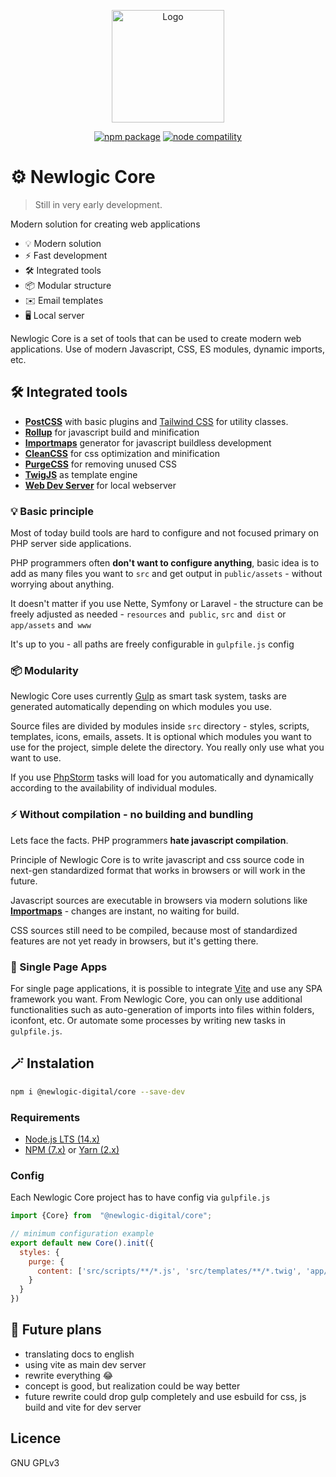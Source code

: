 <p align="center">
  <a href="https://core.devlogic.cz/" target="_blank" rel="noopener noreferrer">
    <img width="180" src="https://core.devlogic.cz/logo.png" alt="Logo">
  </a>
</p>
<p align="center">
  <a href="https://npmjs.com/package/@newlogic-digital/core"><img src="https://img.shields.io/npm/v/@newlogic-digital/core.svg" alt="npm package"></a>
  <a href="https://nodejs.org/en/about/releases/"><img src="https://img.shields.io/node/v/@newlogic-digital/core.svg" alt="node compatility"></a>
</p>

# ⚙️ Newlogic Core

> Still in very early development.

Modern solution for creating web applications

- 💡 Modern solution
- ⚡️ Fast development
- 🛠️ Integrated tools
- 📦 Modular structure
- ✉️ Email templates
- 🖥 Local server

Newlogic Core is a set of tools that can be used to create modern web applications. Use of modern Javascript, CSS, ES modules, dynamic imports, etc.

## 🛠️ Integrated tools
* **[PostCSS](https://postcss.org/)** with basic plugins and [Tailwind CSS](https://tailwindcss.com/) for utility classes.
* **[Rollup](https://rollupjs.org/)** for javascript build and minification
* **[Importmaps](https://github.com/WICG/import-maps)** generator for javascript buildless development
* **[CleanCSS](https://github.com/jakubpawlowicz/clean-css)** for css optimization and minification
* **[PurgeCSS](https://purgecss.com/)** for removing unused CSS
* **[TwigJS](https://purgecss.com/)** as template engine
* **[Web Dev Server](https://modern-web.dev/guides/dev-server/getting-started/)** for local webserver

### 💡 Basic principle

Most of today build tools are hard to configure and not focused primary on PHP server side applications. 

PHP programmers often **don't want to configure anything**, basic idea is to add as many files you want to `src` and get output in `public/assets` - without worrying about anything.

It doesn't matter if you use Nette, Symfony or Laravel - the structure can be freely adjusted as needed - `resources` and` public`, `src` and` dist` or `app/assets` and` www` 

It's up to you - all paths are freely configurable in `gulpfile.js` config

### 📦 Modularity

Newlogic Core uses currently [Gulp](https://gulpjs.com/) as smart task system, tasks are generated automatically depending on which modules you use.

Source files are divided by modules inside `src` directory - styles, scripts, templates, icons, emails, assets. It is optional which modules you want to use for the project, simple delete the directory. You really only use what you want to use.

If you use [PhpStorm](https://www.jetbrains.com/phpstorm/) tasks will load for you automatically and dynamically according to the availability of individual modules.

### ⚡ Without compilation - no building and bundling

Lets face the facts. PHP programmers **hate javascript compilation**.

Principle of Newlogic Core is to write javascript and css source code in next-gen standardized format that works in browsers or will work in the future.

Javascript sources are executable in browsers via modern solutions like **[Importmaps](https://github.com/WICG/import-maps)** - changes are instant, no waiting for build.

CSS sources still need to be compiled, because most of standardized features are not yet ready in browsers, but it's getting there.

### 🧬 Single Page Apps
For single page applications, it is possible to integrate [Vite](https://vitejs.dev/) and use any SPA framework you want. From Newlogic Core, you can only use additional functionalities such as auto-generation of imports into files within folders, iconfont, etc. Or automate some processes by writing new tasks in `gulpfile.js`.

## 🪄 Instalation

```sh
npm i @newlogic-digital/core --save-dev
```

### Requirements

- [Node.js LTS (14.x)](https://nodejs.org/en/download/)
- [NPM (7.x)](https://www.npmjs.com/package/npm) or [Yarn (2.x)](https://yarnpkg.com/)

### Config

Each Newlogic Core project has to have config via `gulpfile.js`

```js
import {Core} from  "@newlogic-digital/core";

// minimum configuration example
export default new Core().init({
  styles: {
    purge: {
      content: ['src/scripts/**/*.js', 'src/templates/**/*.twig', 'app/Presenters/templates/**/*.latte', 'temp/cdn/*.js']
    }
  }
})
```

## 📌 Future plans
- translating docs to english
- using vite as main dev server
- rewrite everything 😂
- concept is good, but realization could be way better
- future rewrite could drop gulp completely and use esbuild for css, js build and vite for dev server

## Licence
GNU GPLv3